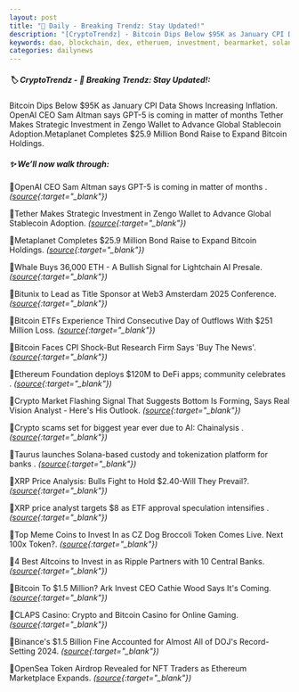 ```yaml
---
layout: post
title: "🌇 Daily - Breaking Trendz: Stay Updated!"
description: "[CryptoTrendz] - Bitcoin Dips Below $95K as January CPI Data Shows Increasing Inflation. OpenAI CEO Sam Altman says GPT-5 is coming in matter of months Tether Makes Strategic Investment in Zengo Wallet to Advance Global Stablecoin Adoption.Metaplanet Completes $25.9 Million Bond Raise to Expand Bitcoin Holdings."
keywords: dao, blockchain, dex, etheruem, investment, bearmarket, solana, trends, dao, dapps
categories: dailynews
---
```


##### 🏷️  CryptoTrendz - 📌 *Breaking Trendz: Stay Updated!:*

Bitcoin Dips Below $95K as January CPI Data Shows Increasing Inflation. OpenAI CEO Sam Altman says GPT-5 is coming in matter of months Tether Makes Strategic Investment in Zengo Wallet to Advance Global Stablecoin Adoption.Metaplanet Completes $25.9 Million Bond Raise to Expand Bitcoin Holdings.

##### ✨ *We’ll now walk through:*


🔹OpenAI CEO Sam Altman says GPT-5 is coming in matter of months . *([source](https://s.avyag.com/wfzk){:target="_blank"})*

🔹Tether Makes Strategic Investment in Zengo Wallet to Advance Global Stablecoin Adoption. *([source](https://s.avyag.com/7pnj){:target="_blank"})*

🔹Metaplanet Completes $25.9 Million Bond Raise to Expand Bitcoin Holdings. *([source](https://s.avyag.com/8qh5){:target="_blank"})*

🔹Whale Buys 36,000 ETH - A Bullish Signal for Lightchain AI Presale. *([source](https://s.avyag.com/rwb7){:target="_blank"})*

🔹Bitunix to Lead as Title Sponsor at Web3 Amsterdam 2025 Conference. *([source](https://s.avyag.com/plkv){:target="_blank"})*

🔹Bitcoin ETFs Experience Third Consecutive Day of Outflows With $251 Million Loss. *([source](https://s.avyag.com/qxpo){:target="_blank"})*

🔹Bitcoin Faces CPI Shock-But Research Firm Says 'Buy The News'. *([source](https://s.avyag.com/g9fv){:target="_blank"})*

🔹Ethereum Foundation deploys $120M to DeFi apps; community celebrates . *([source](https://s.avyag.com/bm7r){:target="_blank"})*

🔹Crypto Market Flashing Signal That Suggests Bottom Is Forming, Says Real Vision Analyst - Here's His Outlook. *([source](https://s.avyag.com/mksi){:target="_blank"})*

🔹Crypto scams set for biggest year ever due to AI: Chainalysis . *([source](https://s.avyag.com/pg7r){:target="_blank"})*

🔹Taurus launches Solana-based custody and tokenization platform for banks . *([source](https://s.avyag.com/xfcy){:target="_blank"})*

🔹XRP Price Analysis: Bulls Fight to Hold $2.40-Will They Prevail?. *([source](https://s.avyag.com/81ar){:target="_blank"})*

🔹XRP price analyst targets $8 as ETF approval speculation intensifies . *([source](https://s.avyag.com/35wj){:target="_blank"})*

🔹Top Meme Coins to Invest In as CZ Dog Broccoli Token Comes Live. Next 100x Token?. *([source](https://s.avyag.com/qz0t){:target="_blank"})*

🔹4 Best Altcoins to Invest in as Ripple Partners with 10 Central Banks. *([source](https://s.avyag.com/4zcg){:target="_blank"})*

🔹Bitcoin To $1.5 Million? Ark Invest CEO Cathie Wood Says It's Coming. *([source](https://s.avyag.com/gqqt){:target="_blank"})*

🔹CLAPS Casino: Crypto and Bitcoin Casino for Online Gaming. *([source](https://s.avyag.com/i21d){:target="_blank"})*

🔹Binance's $1.5 Billion Fine Accounted for Almost All of DOJ's Record-Setting 2024. *([source](https://s.avyag.com/mg7u){:target="_blank"})*

🔹OpenSea Token Airdrop Revealed for NFT Traders as Ethereum Marketplace Expands. *([source](https://s.avyag.com/ieje){:target="_blank"})*

